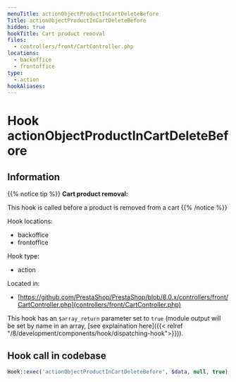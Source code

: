 ```yaml
---
menuTitle: actionObjectProductInCartDeleteBefore
Title: actionObjectProductInCartDeleteBefore
hidden: true
hookTitle: Cart product removal
files:
  - controllers/front/CartController.php
locations:
  - backoffice
  - frontoffice
type:
  - action
hookAliases:
---
```


# Hook actionObjectProductInCartDeleteBefore

## Information

{{% notice tip %}}
**Cart product removal:** 

This hook is called before a product is removed from a cart
{{% /notice %}}

Hook locations: 
  - backoffice
  - frontoffice

Hook type: 
  - action

Located in: 
  - [https://github.com/PrestaShop/PrestaShop/blob/8.0.x/controllers/front/CartController.php](controllers/front/CartController.php)

This hook has an `$array_return` parameter set to `true` (module output will be set by name in an array, [see explaination here]({{< relref "/8/development/components/hook/dispatching-hook">}})).

## Hook call in codebase

```php
Hook::exec('actionObjectProductInCartDeleteBefore', $data, null, true)
```